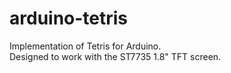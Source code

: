 # arduino-tetris

Implementation of Tetris for Arduino.<br>
Designed to work with the ST7735 1.8" TFT screen. 
